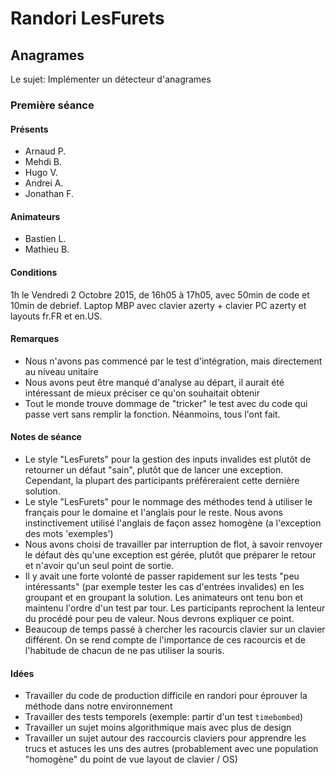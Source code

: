 Randori LesFurets
===

Anagrames
---

Le sujet: Implémenter un détecteur d'anagrames

### Première séance

#### Présents
- Arnaud P.
- Mehdi B.
- Hugo V.
- Andrei A.
- Jonathan F.

#### Animateurs
- Bastien L.
- Mathieu B.

#### Conditions
1h le Vendredi 2 Octobre 2015, de 16h05 à 17h05, avec 50min de code et 10min de debrief. Laptop MBP avec clavier azerty + clavier PC azerty et layouts fr.FR et en.US.

#### Remarques
- Nous n'avons pas commencé par le test d'intégration, mais directement au niveau unitaire
- Nous avons peut être manqué d'analyse au départ, il aurait été intéressant de mieux préciser ce qu'on souhaitait obtenir
- Tout le monde trouve dommage de "tricker" le test avec du code qui passe vert sans remplir la fonction. Néanmoins, tous l'ont fait.

#### Notes de séance
- Le style "LesFurets" pour la gestion des inputs invalides est plutôt de retourner un défaut "sain", plutôt que de lancer une exception. Cependant, la plupart des participants préféreraient cette dernière solution.
- Le style "LesFurets" pour le nommage des méthodes tend à utiliser le français pour le domaine et l'anglais pour le reste. Nous avons instinctivement utilisé l'anglais de façon assez homogène (a l'exception des mots 'exemples')
- Nous avons choisi de travailler par interruption de flot, à savoir renvoyer le défaut dès qu'une exception est gérée, plutôt que préparer le retour et n'avoir qu'un seul point de sortie.
- Il y avait une forte volonté de passer rapidement sur les tests "peu intéressants" (par exemple tester les cas d'entrées invalides) en les groupant et en groupant la solution. Les animateurs ont tenu bon et maintenu l'ordre d'un test par tour. Les participants reprochent la lenteur du procédé pour peu de valeur. Nous devrons expliquer ce point.
- Beaucoup de temps passé à chercher les racourcis clavier sur un clavier différent. On se rend compte de l'importance de ces racourcis et de l'habitude de chacun de ne pas utiliser la souris.

#### Idées
- Travailler du code de production difficile en randori pour éprouver la méthode dans notre environnement
- Travailler des tests temporels (exemple: partir d'un test `timebombed`)
- Travailler un sujet moins algorithmique mais avec plus de design
- Travailler un sujet autour des raccourcis claviers pour apprendre les trucs et astuces les uns des autres (probablement avec une population "homogène" du point de vue layout de clavier / OS)
